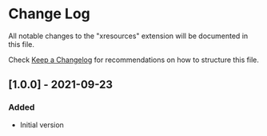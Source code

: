 # Change Log

All notable changes to the "xresources" extension will be documented in this file.

Check [Keep a Changelog](http://keepachangelog.com/) for recommendations on how to structure this file.

## [1.0.0] - 2021-09-23
### Added
- Initial version 